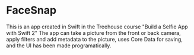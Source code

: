 # FaceSnap

This is an app created in Swift in the Treehouse course "Build a Selfie App with Swift 2"
The app can take a picture from the front or back camera, apply filters and add metadata to the picture, uses Core Data for saving, and the UI has been made programatically.
